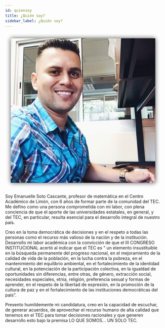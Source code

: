 ```yaml
---
id: quiensoy
title: ¿Quién soy?
sidebar_label: ¿Quién soy?
---
```


<div style={{ width: "50%"}}>
    <div style={{width: "50%"}}>
        <img src="https://raw.githubusercontent.com/JeanVegaD/esoto/master/static/img/foto_correo.jpg" />
    </div>
</div>

Soy Emanuelle Soto Cascante, profesor de matemática en el Centro Académico de Limón, con 6 años de formar parte de la comunidad del TEC. Me defino como una persona comprometida con mi labor, con plena conciencia de que el aporte de las universidades estatales, en general, y del TEC, en particular, resulta esencial para el desarrollo integral de nuestro país.

Creo en la toma democrática de decisiones y en el respeto a todas las personas como el recurso más valioso de la nación y de la institución. Desarrollo mi labor académica con la convicción de que el III CONGRESO INSTITUCIONAL acertó al indicar que el TEC es “ un elemento insustituible en la búsqueda permanente del progreso nacional, en el mejoramiento de la calidad de vida de la población, en la lucha contra la pobreza, en el mantenimiento del equilibrio ambiental, en el fortalecimiento de la identidad cultural, en la potenciación de la participación colectiva, en la igualdad de oportunidades sin diferencias, entre otras, de género, extracción social, necesidades especiales, etnia, religión, preferencia sexual y formas de aprender, en el respeto de la libertad de expresión, en la promoción de la cultura de paz y en el fortalecimiento de las instituciones democráticas del país”.

Presento humildemente mi candidatura, creo en la capacidad de escuchar, de generar acuerdos, de aprovechar el recurso humano de alta calidad que tenemos en el TEC para tomar decisiones racionales y que generen desarrollo esto bajo la premisa LO QUE SOMOS… UN SOLO TEC.  
